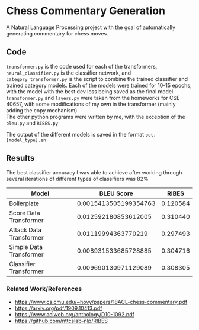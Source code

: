 # Chess Commentary Generation

A Natural Language Processing project with the goal of automatically generating commentary for chess moves.

## Code

`transformer.py` is the code used for each of the transformers, `neural_classifier.py` is the classifier network, and `category_transformer.py` is the script to combine the trained classifier and trained category models. Each of the models were trained for 10-15 epochs, with the model with the best dev loss being saved as the final model.  
`transformer.py` and `layers.py` were taken from the homeworks for CSE 40657, with some modifications of my own in the transformer (mainly adding the copy mechanism).  
The other python programs were written by me, with the exception of the `bleu.py` and `RIBES.py`

The output of the different models is saved in the format `out.[model_type].en`

## Results

The best classifier accuracy I was able to achieve after working through several iterations of different types of classifiers was 82%

| Model | BLEU Score | RIBES |
| ----- | ---------- | ----- |
| Boilerplate | 0.0015413505199354763 | 0.120584 |
| Score Data Transformer | 0.012592180853612005 | 0.310440 | 
| Attack Data Transformer | 0.01119994363770219 | 0.297493 |
| Simple Data Transformer | 0.008931533685728885 | 0.304716 |
| Classifier Transformer | 0.009690130971129089 | 0.308305 |

### Related Work/References
- https://www.cs.cmu.edu/~hovy/papers/18ACL-chess-commentary.pdf  
- https://arxiv.org/pdf/1909.10413.pdf  
- https://www.aclweb.org/anthology/D10-1092.pdf  
- https://github.com/nttcslab-nlp/RIBES  
